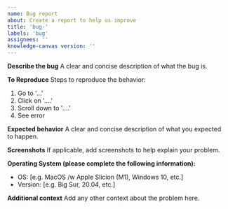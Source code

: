 ```yaml
---
name: Bug report
about: Create a report to help us improve
title: 'bug-'
labels: 'bug'
assignees: ''
knowledge-canvas version: ''
---
```


**Describe the bug**
A clear and concise description of what the bug is.

**To Reproduce**
Steps to reproduce the behavior:
1. Go to '...'
2. Click on '....'
3. Scroll down to '....'
4. See error

**Expected behavior**
A clear and concise description of what you expected to happen.

**Screenshots**
If applicable, add screenshots to help explain your problem.

**Operating System (please complete the following information):**
 - OS: [e.g. MacOS /w Apple Slicion (M1), Windows 10, etc.]
 - Version: [e.g. Big Sur, 20.04, etc.]


**Additional context**
Add any other context about the problem here.

